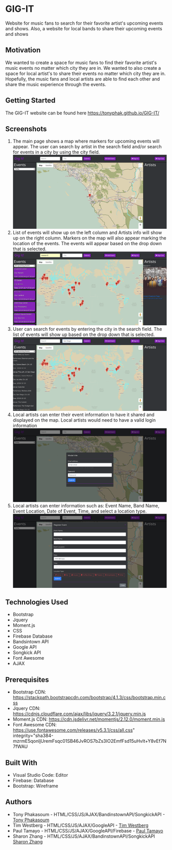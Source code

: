 # GIG-IT
Website for music fans to search for their favorite artist's upcoming events and shows. Also, a website for local bands to share their upcoming events and shows
## Motivation
We wanted to create a space for music fans to find their favorite artist's music events no matter which city they are in. We wanted to also create a space for local artist's to share their events no matter which city they are in. Hopefully, the music fans and local artists are able to find each other and share the music experience through the events.  
## Getting Started
The GIG-IT website can be found here https://tonyphak.github.io/GIG-IT/
## Screenshots
1. The main page shows a map where markers for upcoming events will appear. The user can search by artist in the search field and/or search for events in a city by using the city field.
![Image of main page](https://github.com/tonyphak/GIG-IT/blob/master/assets/images/Screen%20Shot%202018-10-10%20at%201.14.12%20PM.png)
2. List of events will show up on the left column and Artists info will show up on the right column. Markers on the map will also appear marking the location of the events. The events will appear based on the drop down that is selected.
![Image of page with events and artist info](https://github.com/tonyphak/GIG-IT/blob/master/assets/images/Screen%20Shot%202018-10-10%20at%201.14.53%20PM.png)
3. User can search for events by entering the city in the search field. The list of events will show up based on the drop down that is selected. 
![Image of page showing list of city events](https://github.com/tonyphak/GIG-IT/blob/master/assets/images/Screen%20Shot%202018-10-10%20at%201.15.13%20PM.png)
4. Local artists can enter their event information to have it shared and displayed on the map. Local artists would need to have a valid login information
![Image of login](https://github.com/tonyphak/GIG-IT/blob/master/assets/images/Screen%20Shot%202018-10-10%20at%201.16.40%20PM.png)
5. Local artists can enter information such as: Event Name, Band Name, Event Location, Date of Event, Time, and select a location type.
![Image of register event form](https://github.com/tonyphak/GIG-IT/blob/master/assets/images/Screen%20Shot%202018-10-10%20at%201.16.56%20PM.png)
## Technologies Used
* Bootstrap
* Jquery
* Moment.js
* CSS
* Firebase Database
* Bandsintown API
* Google API
* Songkick API
* Font Awesome
* AJAX
## Prerequisites
* Bootstrap CDN: https://stackpath.bootstrapcdn.com/bootstrap/4.1.3/css/bootstrap.min.css
* Jquery CDN: https://cdnjs.cloudflare.com/ajax/libs/jquery/3.2.1/jquery.min.js
* Moment.js CDN: https://cdn.jsdelivr.net/momentjs/2.12.0/moment.min.js
* Font Awesome CDN: https://use.fontawesome.com/releases/v5.3.1/css/all.css" integrity="sha384-mzrmE5qonljUremFsqc01SB46JvROS7bZs3IO2EmfFsd15uHvIt+Y8vEf7N7fWAU
## Built With
* Visual Studio Code: Editor
* Firebase: Database
* Bootstrap: Wireframe
## Authors
* Tony Phakasoum - HTML/CSS/JS/AJAX/BandinstownAPI/SongkickAPI - [Tony Phakasoum](https://github.com/tonyphak)
* Tim Westberg - HTML/CSS/JS/AJAX/GoogleAPI - [Tim Westberg](https://github.com/Timwestberg)
* Paul Tamayo - HTML/CSS/JS/AJAX/GoogleAPI/Firebase - [Paul Tamayo](https://github.com/ptamayo97)
* Sharon Zhang - HTML/CSS/JS/AJAX/BandinstownAPI/SongkickAPI [Sharon Zhang](https://github.com/sharoncalifornia)
